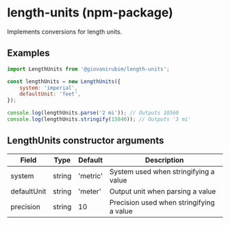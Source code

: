 # length-units (npm-package)

Implements conversions for length units.

## Examples

```javascript
import LengthUnits from '@giovanirubim/length-units';

const lengthUnits = new LengthUnits({
	system: 'imperial',
	defaultUnit: 'feet',
});

console.log(lengthUnits.parse('2 mi')); // Outputs 10560
console.log(lengthUnits.stringify(15840)); // Outputs '3 mi'
```

## LengthUnits constructor arguments

| Field       | Type   | Default  | Description                              |
| ----------- | ------ | -------- | ---------------------------------------- |
| system      | string | 'metric' | System used when stringifying a value    |
| defaultUnit | string | 'meter'  | Output unit when parsing a value         |
| precision   | string | 10       | Precision used when stringifying a value |
